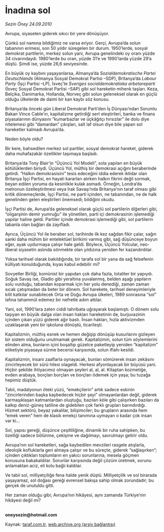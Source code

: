 # İnadına sol

*Sezin Öney 24.09.2010*

<div class="yazi"><p>Avrupa, siyaseten giderek sıkıcı bir yere dönüşüyor.</p>
<p>Çünkü sol namına bildiğimiz ne varsa eriyor. Gerçi, Avrupa’da solun tabanının erimesi, son 50 yıldır süregelen bir durum. 1950’lerde, sosyal demokrat partilerin, merkez solun yani, Avrupa genelindeki oy oranı yüzde 34 civarındaydı. 1980’lerde bu oran, yüzde 31’e ve 1990’larda yüzde 29’a düştü. Şimdi ise, yüzde 26,6 seviyesinde. </p>
<p>En büyük oy kaybını yaşayanlarsa, Almanya’da <i>Sozialdemokratische Partei Deutschlands</i> (Almanya Sosyal Demokrat Partisi –SDP), Britanya’da <i>Labour Party</i> (İşçi Partisi –LP), İsveç’te <i>Sveriges socialdemokratiska arbetareparti </i>(İsveç Sosyal Demokrat Partisi –SAP) gibi sol hareketin mihenk taşları. Keza, Belçika, Danimarka, Hollanda, Norveç gibi solun geleneksel olarak en güçlü olduğu ülkelerde de daimi bir kan kaybı söz konusu. </p>
<p>Britanya’da önceki gün Liberal Demokrat Parti’den İş Dünyası’ndan Sorumlu Bakan Vince Cable’ın, kapitalizme getirdiği sert eleştirileri, banka ve finans piyasalarının dünyasını “kumarbazlar ve üçkâğıtçı hırsızlar” ile dolu diye nitelemesi gibi “damardan” çıkışları, salt laf olsun diye bile yapan sol hareketler kalmadı Avrupa’da. </p>
<p>Neden böyle oldu? </p>
<p>Bir kere, bahsedilen merkez sol partiler, sosyal demokrat hareket, giderek daha muhafazakâr özellikler taşımaya başladı. </p>
<p>Britanya’da Tony Blair’in “Üçüncü Yol Modeli”, sola yapılan en büyük kötülüklerden biriydi. Üçüncü Yol, müthiş bir demokrasi açığını beraberinde getirdi. “Halkın demokrasisini” tesis edeceğini iddia ederek iktidar olan Britanya İşçi Partisi, en hayati kararları alırken halkın fikrini değil sormak, beyan edilen yoruma da kesinlikle kulak asmadı. Örneğin, Londra’da metronun özelleştirilmesi veya Irak Savaşı’nda Britanya’nın taraf olması gibi kritik dönemeçlerde, İşçi Partisi, ne parti içinden, ne tabanından, ne de halk genelinden gelen eleştirileri önemsedi; bildiğini okudu. </p>
<p>İşçi Partisi de, Avrupa’da geleneksel olarak güçlü sol partilerin diğerleri gibi, “oligarşinin demir yumruğu” ile yönetilen, parti içi demokrasinin işlemediği yapılar haline geldi. Partiler içinde demokrasi işlemediği gibi, sol partilerin tabanla olan bağları da zayıfladı. </p>
<p>Ayrıca, Üçüncü Yol ile beraber sol, tarihinde ilk kez sağdan fikir çalar, sağın sanki daha mühim bir entelektüel birikimi varmış gibi, sağ düşünceye boyun eğer, ayak uydurmaya çalışır hale geldi. Böylece, Üçüncü Yolcular, neo-liberal siyasetin aslında sönmekte olan yıldızına yeniden fer kazandırdılar. </p>
<p>Yoksa tarihsel olarak bakıldığında, bir tarafa sol bir yana da sağ felsefenin külliyatı konulduğunda, kıyas kabul edebilir mi?</p>
<p>Sovyetler Birliği, komünist bir yapıdan çok daha fazla, totaliter bir yapıydı. Soğuk Savaş ise, Gladio gibi yeraltına yuvalanmış, belden aşağı yapıların solu vurduğu, tabandan koparmak için her yolu denediği, zaman zaman sıcak çatışmadan da beter bir dönem. Sol harekete, tarihsel deneyimleriyle kilit katkılar sunabilecek Orta ve Doğu Avrupa ülkeleri, 1989 sonrasına “sol” lafına tahammül edemez bir nefretle adım attılar. </p>
<p>Yani, sol, 1990’lara zaten ciddi tahribata uğrayarak başlamıştı. O dönem solu taşıyan en büyük dalga olan insan hakları hareketinin de, burjuvazinin içinden çıkan yüzü giderek ağır bastı. İnsan hakları, hızla aktivizmden uzaklaşarak yeni bir işkoluna dönüştü, ticarileşti. </p>
<p>Kapitalizmin, müthiş esnek ve hemen değişip dönüşüp kusurlarını gizleyen bir sistem olduğunu unutmamak gerek. Kapitalizmin, solun tüm söylemlerini elinden alma, bunların içini boşaltıp güzelce paketleyip yeniden “kapitalizm” etiketiyle piyasaya sürme becerisi karşısında, solun iflahı kesildi. </p>
<p>Kapitalizmin, insani zaaflarla oynayacak, bunları sömürerek insan zekâsını zincirleyecek bir sürü hilesi olageldi. Herkesi afyonlayacak bir büyüsü yani. Hiçbir şekilde ihtiyacımız olmayan şeyleri al, al, al. Kitaptan kozmetiğe, evden arabaya, borçlan borçlan ve borçları ödemek için yaşa; bu tuzağa hepimiz düştük. </p>
<p>Tabii, madalyonun öteki yüzü, “emekçilerin” artık sadece eskinin “zincirlerinden başka kaybedecek hiçbir şeyi” olmayanlardan değil, giderek karmaşıklaşan katmanlardan oluştuğu, bazıları köle gibi çalışırken bazıları da kalkıp deniz-güneş tatiline de gidebilen çok farklı grupları barındırdığı. Hizmet sektörü, beyaz yakalılar, bilişimciler; bu grupların arasında hem “emek veren” hem de klasik emekçi tanımına uymayan o kadar çok insan var ki...</p>
<p>Sol, yapısı gereği, düşünce çeşitliliğine, dinamik bir ruha sahipken, bu özelliği sadece bölünme, çekişme ve dağılmayı, savrulmayı getirir oldu. </p>
<p>Avrupa’nın sol hareketleri, sağa kaybedilen mevzileri rasgele atışlarla, ideolojik kofluklarla geri almaya çalışır ve bu süreçte, giderek “sağlaşırken”; içinden çıktıkları toplumların en yakıcı sorunlarına, mesela göçmen konusuna bakakaldılar. Sorunlar karşısında değil çözüm üretmek, sorunu anlamaktan aciz, eli kolu bağlı kaldılar. </p>
<p>Ve tabii sol, milliyetçiliğe fena halde yenik düştü. Milliyetçilik ve sol birarada yaşayamaz, sol doğası gereği evrensel bakışa sahip olmak zorundadır; bu gerçek de unutuldu gitti. </p>
<p>Her zaman olduğu gibi; Avrupa’nın hikâyesi, aynı zamanda Türkiye’nin hikâyesi değil mi?</p>
<p><b><br/>oneysezin@hotmail.com</b></p></div>

Kaynak: [taraf.com.tr](http://www.taraf.com.tr:80/sezin-oney/makale-inadina-sol.htm), [web.archive.org (arşiv bağlantısı)](http://web.archive.org/web/20100925202927/http://www.taraf.com.tr:80/sezin-oney/makale-inadina-sol.htm)
